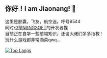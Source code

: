 ## 你好！I am Jiaonang! 👋
这里是胶囊，飞友，航空迷，呼号9544<br>
同时也是<a href="https://jiaonang.gq">NANGSOFT</a>的开发者捏<br>
目前正在自学一些前端知识，还请大佬们多多指教！<br>
玩什么游戏都非常滴菜qwq...<br><br>
[![Top Langs](https://github-readme-stats.vercel.app/api/top-langs/?username=Teares)]([https://github.com/Teares](https://github-readme-stats.vercel.app/api/top-langs/?username=Teares))
